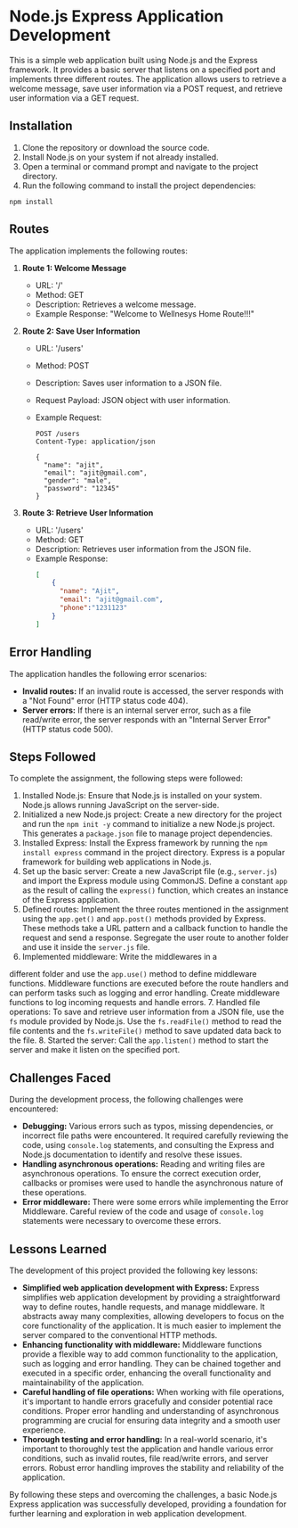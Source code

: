 # Node.js Express Application Development

This is a simple web application built using Node.js and the Express framework. It provides a basic server that listens on a specified port and implements three different routes. The application allows users to retrieve a welcome message, save user information via a POST request, and retrieve user information via a GET request.

## Installation

1. Clone the repository or download the source code.
2. Install Node.js on your system if not already installed.
3. Open a terminal or command prompt and navigate to the project directory.
4. Run the following command to install the project dependencies:

```shell
npm install
```

## Routes

The application implements the following routes:

1. **Route 1: Welcome Message**

   - URL: '/'
   - Method: GET
   - Description: Retrieves a welcome message.
   - Example Response: "Welcome to Wellnesys Home Route!!!"

2. **Route 2: Save User Information**

   - URL: '/users'
   - Method: POST
   - Description: Saves user information to a JSON file.
   - Request Payload: JSON object with user information.
   - Example Request:

     ```http
     POST /users
     Content-Type: application/json

     {
       "name": "ajit",
       "email": "ajit@gmail.com",
       "gender": "male",
       "password": "12345"
     }
     ```

3. **Route 3: Retrieve User Information**

   - URL: '/users'
   - Method: GET
   - Description: Retrieves user information from the JSON file.
   - Example Response:
     ```json
     [
         {
           "name": "Ajit",
           "email": "ajit@gmail.com",
           "phone":"1231123"
         }
     ]
     ```

## Error Handling

The application handles the following error scenarios:

- **Invalid routes:** If an invalid route is accessed, the server responds with a "Not Found" error (HTTP status code 404).
- **Server errors:** If there is an internal server error, such as a file read/write error, the server responds with an "Internal Server Error" (HTTP status code 500).

## Steps Followed

To complete the assignment, the following steps were followed:

1. Installed Node.js: Ensure that Node.js is installed on your system. Node.js allows running JavaScript on the server-side.
2. Initialized a new Node.js project: Create a new directory for the project and run the `npm init -y` command to initialize a new Node.js project. This generates a `package.json` file to manage project dependencies.
3. Installed Express: Install the Express framework by running the `npm install express` command in the project directory. Express is a popular framework for building web applications in Node.js.
4. Set up the basic server: Create a new JavaScript file (e.g., `server.js`) and import the Express module using CommonJS. Define a constant `app` as the result of calling the `express()` function, which creates an instance of the Express application.
5. Defined routes: Implement the three routes mentioned in the assignment using the `app.get()` and `app.post()` methods provided by Express. These methods take a URL pattern and a callback function to handle the request and send a response. Segregate the user route to another folder and use it inside the `server.js` file.
6. Implemented middleware: Write the middlewares in a

different folder and use the `app.use()` method to define middleware functions. Middleware functions are executed before the route handlers and can perform tasks such as logging and error handling. Create middleware functions to log incoming requests and handle errors. 7. Handled file operations: To save and retrieve user information from a JSON file, use the `fs` module provided by Node.js. Use the `fs.readFile()` method to read the file contents and the `fs.writeFile()` method to save updated data back to the file. 8. Started the server: Call the `app.listen()` method to start the server and make it listen on the specified port.

## Challenges Faced

During the development process, the following challenges were encountered:

- **Debugging:** Various errors such as typos, missing dependencies, or incorrect file paths were encountered. It required carefully reviewing the code, using `console.log` statements, and consulting the Express and Node.js documentation to identify and resolve these issues.
- **Handling asynchronous operations:** Reading and writing files are asynchronous operations. To ensure the correct execution order, callbacks or promises were used to handle the asynchronous nature of these operations.
- **Error middleware:** There were some errors while implementing the Error Middleware. Careful review of the code and usage of `console.log` statements were necessary to overcome these errors.

## Lessons Learned

The development of this project provided the following key lessons:

- **Simplified web application development with Express:** Express simplifies web application development by providing a straightforward way to define routes, handle requests, and manage middleware. It abstracts away many complexities, allowing developers to focus on the core functionality of the application. It is much easier to implement the server compared to the conventional HTTP methods.
- **Enhancing functionality with middleware:** Middleware functions provide a flexible way to add common functionality to the application, such as logging and error handling. They can be chained together and executed in a specific order, enhancing the overall functionality and maintainability of the application.
- **Careful handling of file operations:** When working with file operations, it's important to handle errors gracefully and consider potential race conditions. Proper error handling and understanding of asynchronous programming are crucial for ensuring data integrity and a smooth user experience.
- **Thorough testing and error handling:** In a real-world scenario, it's important to thoroughly test the application and handle various error conditions, such as invalid routes, file read/write errors, and server errors. Robust error handling improves the stability and reliability of the application.

By following these steps and overcoming the challenges, a basic Node.js Express application was successfully developed, providing a foundation for further learning and exploration in web application development.
